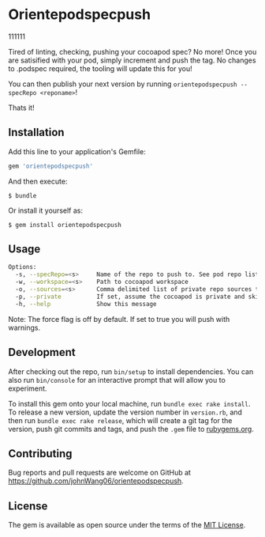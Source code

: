 # Orientepodspecpush
111111

Tired of linting, checking, pushing your cocoapod spec? No more! Once you are satisified with your pod, simply increment and push the tag. No changes to .podspec required, the tooling will update this for you!

You can then publish your next version by running `orientepodspecpush --specRepo <reponame>`!

Thats it!

## Installation

Add this line to your application's Gemfile:

```ruby
gem 'orientepodspecpush'
```

And then execute:

    $ bundle

Or install it yourself as:

    $ gem install orientepodspecpush

## Usage

```sh
Options:
  -s, --specRepo=<s>     Name of the repo to push to. See pod repo list for available repos
  -w, --workspace=<s>    Path to cocoapod workspace
  -o, --sources=<s>      Comma delimited list of private repo sources to consider when linting private repo. Master is included by default so private repos can source master
  -p, --private          If set, assume the cocoapod is private and skip public checks
  -h, --help             Show this message
```

Note: The force flag is off by default. If set to true you will push with warnings.

## Development

After checking out the repo, run `bin/setup` to install dependencies. You can also run `bin/console` for an interactive prompt that will allow you to experiment.

To install this gem onto your local machine, run `bundle exec rake install`. To release a new version, update the version number in `version.rb`, and then run `bundle exec rake release`, which will create a git tag for the version, push git commits and tags, and push the `.gem` file to [rubygems.org](https://rubygems.org).

## Contributing

Bug reports and pull requests are welcome on GitHub at https://github.com/johnWang06/orientepodspecpush.


## License

The gem is available as open source under the terms of the [MIT License](http://opensource.org/licenses/MIT).

